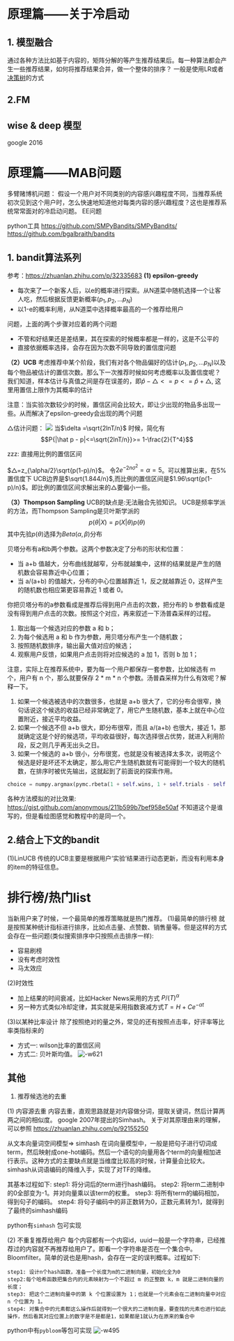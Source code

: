# 原理篇——关于冷启动


## 1. 模型融合
通过各种方法比如基于内容的，矩阵分解的等产生推荐结果后。每一种算法都会产生一些推荐结果，如何将推荐结果合并，做一个整体的排序？
一般是使用LR或者[决策树](../Classification/决策树.md)的方式

## 2.FM 

## wise & deep 模型

google 2016





# 原理篇——MAB问题
多臂赌博机问题： 假设一个用户对不同类别的内容感兴趣程度不同，当推荐系统初次见到这个用户时，怎么快速地知道他对每类内容的感兴趣程度？这也是推荐系统常常面对的冷启动问题。 EE问题

python工具 https://github.com/SMPyBandits/SMPyBandits/
https://github.com/bgalbraith/bandits

## 1. bandit算法系列
参考：https://zhuanlan.zhihu.com/p/32335683
**(1) epsilon-greedy**
* 每次来了一个新客人后，以e的概率进行探索。从N道菜中随机选择一个让客人吃，然后根据反馈更新概率$(p_1,p_2,...p_N)$
* 以1-e的概率利用，从N道菜中选择概率最高的一个推荐给用户

问题，上面的两个步骤对应着的两个问题
* 不管和好结果还是差结果，其在探索的时候概率都是一样的，这是不公平的
* 直接依据概率选择，会存在因为次数不同导致的置信度问题

**（2）UCB**
考虑推荐中某个阶段，我们有对各个物品偏好的估计$(p_1, p_2, ...p_N)$以及每个物品被估计的置信次数。那么下一次推荐时候如何考虑概率以及置信度呢？
我们知道，样本估计与真值之间是存在误差的，即$\hat p - △<= p <= \hat p + △$, 这里用置信上限作为其概率的估计


注意：当实验次数较少的时候，置信区间会比较大，即让少出现的物品多出现一些。从而解决了epsilon-greedy会出现的两个问题

 △估计问题：
 ![](../../../Draft/media/15942842749545/15942941281735.jpg)
当$\delta =\sqrt{2lnT/n}$ 时候，简化有
$$P{|\hat p - p|<=\sqrt{2lnT/n}}>= 1-\frac{2}{T^4}$$

zzz: 直接用比例的置信区间

$△=z_{\alpha/2}\sqrt{p(1-p)/n}$。 令$2e^{-2n\sigma^2}=\alpha=5%$。可以推算出来，在5%置信度下
UCB边界是$\sqrt{1.844/n}$,而比例的置信区间是$1.96\sqrt{p(1-p)/n}$。即比例的置信区间求解出来的△要偏小一些。

**（3）Thompson Sampling**
UCB的缺点是:无法融合先验知识。 UCB是频率学派的方法，而Thompson Sampling是贝叶斯学派的
$$p(\theta|X)=p(X|\theta)p(\theta)$$
其中先验$p(\theta)$选择为$Beta(\alpha, \beta)$分布

贝塔分布有a和b两个参数。这两个参数决定了分布的形状和位置：
* 当 a+b 值越大，分布曲线就越窄，分布就越集中，这样的结果就是产生的随机数会容易靠近中心位置；
* 当 a/(a+b) 的值越大，分布的中心位置越靠近 1，反之就越靠近 0，这样产生的随机数也相应第更容易靠近 1 或者 0。

你把贝塔分布的a参数看成是推荐后得到用户点击的次数，把分布的 b 参数看成是没有得到用户点击的次数。按照这个对应，再来叙述一下汤普森采样的过程。
1. 取出每一个候选对应的参数 a 和 b；
2. 为每个候选用 a 和 b 作为参数，用贝塔分布产生一个随机数；
3. 按照随机数排序，输出最大值对应的候选；
4. 观察用户反馈，如果用户点击则将对应候选的 a 加 1，否则 b 加 1；

注意，实际上在推荐系统中，要为每一个用户都保存一套参数，比如候选有 m 个，用户有 n 个，那么就要保存 2 * m * n 个参数。汤普森采样为什么有效呢？解释一下。
1. 如果一个候选被选中的次数很多，也就是 a+b 很大了，它的分布会很窄，换句话说这个候选的收益已经非常确定了，用它产生随机数，基本上就在中心位置附近，接近平均收益。
2. 如果一个候选不但 a+b 很大，即分布很窄，而且 a/(a+b) 也很大，接近 1，那就确定这是个好的候选项，平均收益很好，每次选择很占优势，就进入利用阶段，反之则几乎再无出头之日。
3. 如果一个候选的 a+b 很小，分布很宽，也就是没有被选择太多次，说明这个候选是好是坏还不太确定，那么用它产生随机数就有可能得到一个较大的随机数，在排序时被优先输出，这就起到了前面说的探索作用。


```python
choice = numpy.argmax(pymc.rbeta(1 + self.wins, 1 + self.trials - self.wins))
```

各种方法模拟的对比效果: https://gist.github.com/anonymous/211b599b7bef958e50af
不知道这个是谁写的，但是看绘图感觉和教程中的是同一个。


## 2.结合上下文的bandit
(1)LinUCB
传统的UCB主要是根据用户‘实验’结果进行动态更新，而没有利用本身的item的特征信息。







# 排行榜/热门list
当新用户来了时候，一个最简单的推荐策略就是热门推荐。
(1)最简单的排行榜
就是按照某种统计指标进行排序，比如点击量、点赞数、销售量等。但是这样的方式会存在一些问题(类似搜索排序中只按照点击排序一样):
- 容易刷榜
- 没有考虑时效性
- 马太效应

(2)时效性

- 加上结果的时间衰减，比如Hacker News采用的方式 $P/(T)^{\alpha}$
- 另一种方式类似冷却定律，其实就是采用指数衰减方式$T=H + Ce^{-\alpha t}$

(3)以某种比率设计
除了按照绝对的量之外，常见的还有按照点击率，好评率等比率类指标来的
- 方式一: wilson比率的置信区间
- 方式二: 贝叶斯均值。
![-w621](../../../Draft/media/15979242749528.jpg)


## 其他

1. 推荐候选池的去重

(1) 内容源去重
内容去重，直观思路就是对内容做分词，提取关键词，然后计算两两之间的相似度。
google 2007年提出的Simhash。 关于对其原理由来的理解，可以参照 https://zhuanlan.zhihu.com/p/92155250

从文本向量词空间模型=> simhash
在词向量模型中，一般是把句子进行切词成term，然后映射成one-hot编码。然后一个语句的向量用各个term的向量相加进行表示。这种方式的主要缺点就是当维度比较高的时候，计算量会比较大。
simhash从词语编码的降维入手，实现了对TF的降维。

其基本过程如下:
step1: 将分词后的term进行hash编码。
step2: 将term二进制中的0全部变为-1。并对向量乘以该term的权重。
step3: 将所有term的编码相加，得到句子的编码。
step4: 将句子编码中的非正数转为0，正数元素转为1，就得到了最终的simhash编码


python有`simhash` 包可实现

(2) 不重复推荐给用户
每个内容都有一个内容id，uuid一般是一个字符串，已经推荐过的内容就不再推荐给用户了。即看一个字符串是否在一个集合中。
Bloomfilter。简单的说也是用hash，会存在一定的误判概率。过程如下:
```
step1: 设计n个hash函数，准备一个长度为m的二进制向量，初始化全为0
step2:每个哈希函数把集合内的元素映射为一个不超过 m 的正整数 k，m 就是二进制向量的长度；
step3: 把这个二进制向量中的第 k 个位置设置为 1；也就是一个元素会在二进制向量中对应 n 个位置为 1。
step4: 对集合中的元素都这么操作后就得到一个很大的二进制向量，要查找的元素也进行如此操作，然后看其对应位置上的数字是不是都是1，如果都是1就认为在原来的集合中
```
python中有`pybloom`等包可实现
![-w495](../../../Draft/media/15979901571728.jpg)











